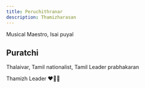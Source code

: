 ```yaml
---
title: Peruchithranar
description: Thamizharasan
---
```


Musical Maestro, Isai puyal


## Puratchi

Thalaivar, Tamil nationalist, Tamil Leader prabhakaran

Thamizh Leader ❤️💛🐯